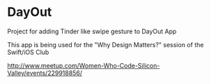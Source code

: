 # DayOut

Project for adding Tinder like swipe gesture to DayOut App

This app is being used for the "Why Design Matters?" session of the Swift/iOS Club

http://www.meetup.com/Women-Who-Code-Silicon-Valley/events/229918856/
